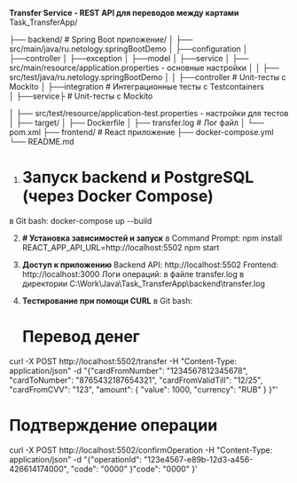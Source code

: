 **Transfer Service - REST API для переводов между картами**
Task_TransferApp/

├── backend/        # Spring Boot приложение/ 
│   ├── src/main/java/ru.netology.springBootDemo
│           ├──configuration
│           ├──controller
│           ├──exception
│           ├──model
│           ├──service
│   ├── src/main/resource/application.properties - основные настройки
│
│   ├── src/test/java/ru.netology.springBootDemo
│ 
│           ├──controller    # Unit-тесты с Mockito
│           ├──integration   # Интеграционные тесты с Testcontainers      
│           ├──service├      # Unit-тесты с Mockito

│   ├── src/test/resource/application-test.properties - настройки для тестов
│   ├── target/
│   ├── Dockerfile
│   ├── transfer.log        # Лог файл
│   └── pom.xml
├── frontend/               # React приложение
├── docker-compose.yml
└── README.md

1. # Запуск backend и PostgreSQL (через Docker Compose)
в Git bash:
docker-compose up --build

2. **# Установка зависимостей и запуск**
в Command Prompt:
npm install
REACT_APP_API_URL=http://localhost:5502 npm start

3. **Доступ к приложению**
Backend API: http://localhost:5502
Frontend: http://localhost:3000
Логи операций: в файле transfer.log в директории C:\Work\Java\Task_TransferApp\backend\transfer.log

4. **Тестирование при помощи CURL**
   в Git bash:
   # Перевод денег
curl -X POST http://localhost:5502/transfer -H "Content-Type: application/json" -d "{\"cardFromNumber\": \"1234567812345678\", \"cardToNumber\": \"8765432187654321\", \"cardFromValidTill\": \"12/25\", \"cardFromCVV\": \"123\", \"amount\": { \"value\": 1000, \"currency\": \"RUB\" } }"'

# Подтверждение операции
curl -X POST http://localhost:5502/confirmOperation -H "Content-Type: application/json" -d "{\"operationId\": \"123e4567-e89b-12d3-a456-426614174000\", \"code\": \"0000\" }"code": "0000"
  }'
